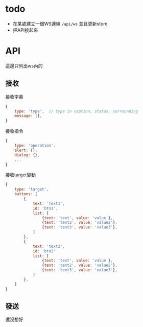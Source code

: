 
# todo


* 在某處建立一個WS連線 `/api/ws` 並且更新store
* 把API接起來


# API
這邊只列出ws內的
## 接收
接收字幕
```js
{
    type: 'type',  // type in caption, status, surrounding
    message: [],
}
```

接收指令
```js
{
    type: 'operation',
    alert: {},
    dialog: {},
    ...
}
```

接收target變動
```js
{
    type: 'target',
    buttons: [
        {
            text: 'text1',
            id: 'btn1',
            list: [
                {text: 'text', value: 'value'},
                {text: 'text2', value: 'value2'},
                {text: 'text3', value: 'value3'},
            ]
        },
        {
            text: 'text2',
            id: 'btn2'
            list: [
                {text: 'text', value: 'value'},
                {text: 'text2', value: 'value2'},
                {text: 'text3', value: 'value3'},
            ]
        },
    ]
}
```
## 發送
還沒想好
